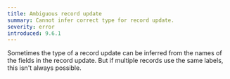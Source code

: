 ```yaml
---
title: Ambiguous record update
summary: Cannot infer correct type for record update.
severity: error
introduced: 9.6.1
---
```


Sometimes the type of a record update can be inferred from the names of the fields in the record update. But if multiple records use the same labels, this isn't always possible.
